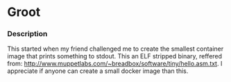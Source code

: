 # Groot

### Description

This started when my friend challenged me to create the smallest container image that prints something to stdout. This an ELF stripped binary, reffered from: http://www.muppetlabs.com/~breadbox/software/tiny/hello.asm.txt. I appreciate if anyone can create a small docker image than this.

